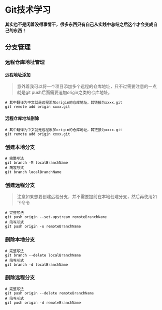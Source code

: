 # Git技术学习

**其实也不是闲着没得事情干，很多东西只有自己从实践中总结之后这个才会变成自己的东西！**

## 分支管理

### 远程仓库地址管理

#### 远程地址添加

> 意外着我可以将一个项目添加多个远程的仓库地址，只不过需要注意的一点就是git push后面需要追加origin之类的仓库地址。

```shell
# 其中翻译为中文就是远程添加origin的仓库地址，其链接为xxxx.git
git remote add origin xxxx.git
```

#### 远程仓库地址删除

```shell
# 其中翻译为中文就是远程添加origin的仓库地址，其链接为xxxx.git
git remote add origin xxxx.git
```

### 创建本地分支

```shell
# 完整写法
git branch -M localBranchName
# 简写形式
git branch localBranchName
```

### 创建远程分支

> 注意如果想要创建远程分支，并不需要提前在本地创建分支，然后再使用如下命令

```shell
# 完整写法
git push origin --set-upstream remoteBranchName
# 简写形式
git push origin -u remoteBranchName
```

### 删除本地分支

```shell
# 完整写法
git branch --delete localBranchName
# 简写形式
git branch -d localBranchName
```

### 删除远程分支

```shell
# 完整写法
git push origin --delete remoteBranchName
# 简写形式
git push origin -d remoteBranchName
```

